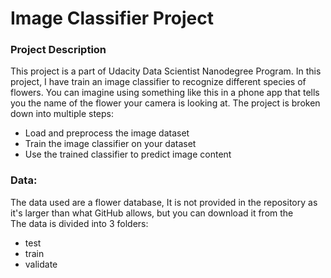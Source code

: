 # Image Classifier Project

### Project Description

This project is a part of Udacity Data Scientist Nanodegree Program. 
In this project, I have train an image classifier to recognize different species of flowers. 
You can imagine using something like this in a phone app that tells you the name of the flower your camera is looking at. 
The project is broken down into multiple steps:
- Load and preprocess the image dataset
- Train the image classifier on your dataset
- Use the trained classifier to predict image content

### Data:

The data used are a flower database, It is not provided in the repository as it's larger than what GitHub allows, but you can download it from the  
The data is divided into 3 folders:

- test
- train
- validate
